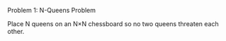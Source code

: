 Problem 1: N-Queens Problem

Place N queens on an N×N chessboard so no two queens threaten each other.